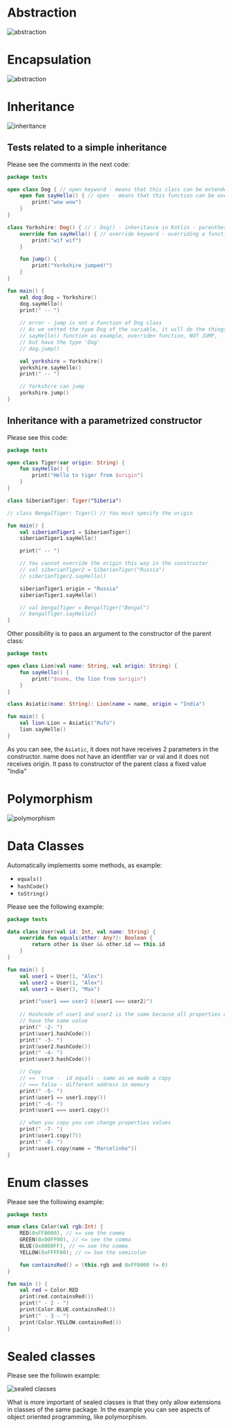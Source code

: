 # Abstraction

![abstraction](images/abstraction.png)


# Encapsulation

![abstraction](images/encapsulation.png)


# Inheritance

![inheritance](images/inheritance.png)


## Tests related to a simple inheritance

Please see the comments in the next code:

```kotlin
package tests

open class Dog { // open keyword - means that this class can be extended
    open fun sayHello() { // open - means that this function can be overridden
        print("wow wow")
    }
}

class Yorkshire: Dog() { // : Dog() - inheritance in Kotlin - parenthesis must be used
    override fun sayHello() { // override keyword - overriding a function
        print("wif wif")
    }

    fun jump() {
        print("Yorkshire jumped!")
    }
}

fun main() {
    val dog:Dog = Yorkshire()
    dog.sayHello()
    print(" -- ")
    
    // error - jump is not a function of Dog class
    // As we setted the type Dog of the variable, it will do the things as a Yorkshire, 
    // sayHello() function as example, overriden function, NOT JUMP,
    // but have the type 'Dog'
    // dog.jump() 

    val yorkshire = Yorkshire()
    yorkshire.sayHello()
    print(" -- ")

    // Yorkshire can jump
    yorkshire.jump()
}
```

## Inheritance with a parametrized constructor

Please see this code:

```kotlin
package tests

open class Tiger(var origin: String) {
    fun sayHello() {
        print("Hello to tiger from $origin")
    }
}

class SiberianTiger: Tiger("Siberia")

// class BengalTiger: Tiger() // You must specify the origin

fun main() {
    val siberianTiger1 = SiberianTiger()
    siberianTiger1.sayHello()

    print(" -- ")

    // You cannot override the origin this way in the constructor
    // val siberianTiger2 = SiberianTiger("Russia")
    // siberianTiger2.sayHello()

    siberianTiger1.origin = "Russia"
    siberianTiger1.sayHello()

    // val bengalTiger = BengalTiger("Bengal")
    // bengalTiger.sayHello()
}
```

Other possibility is to pass an argument to the constructor of the parent class:

```kotlin
package tests

open class Lion(val name: String, val origin: String) {
    fun sayHello() {
        print("$name, the lion from $origin")
    }
}

class Asiatic(name: String): Lion(name = name, origin = "India")

fun main() {
    val lion:Lion = Asiatic("Rufo")
    lion.sayHello()
}
```

As you can see, the `Asiatic`, it does not have receives 2 parameters in the constructor. name does not have an identifier var or val and it does not receives origin. It pass to constructor of the parent class a fixed value "India"


# Polymorphism

![polymorphism](images/polymorphism.png)


# Data Classes

Automatically implements some methods, as example:
- `equals()`
- `hashCode()`
- `toString()`

Please see the following example:

```kotlin
package tests

data class User(val id: Int, val name: String) {
    override fun equals(other: Any?): Boolean {
        return other is User && other.id == this.id
    }
}

fun main() {
    val user1 = User(1, "Alex")
    val user2 = User(1, "Alex")
    val user3 = User(3, "Max")

    print("user1 === user2 ${user1 === user2}")
    
    // Hashcode of user1 and user2 is the same because all properties of them
    // have the same value
    print(" -2- ")
    print(user1.hashCode())
    print(" -3- ")
    print(user2.hashCode())
    print(" -4- ")
    print(user3.hashCode())

    // Copy
    // ==  true -  id equals - same as we made a copy
    // === false - different address in memory
    print(" -5- ")
    print(user1 == user1.copy())
    print(" -6- ")
    print(user1 === user1.copy())

    // when you copy you can change properties values
    print(" -7- ")
    print(user1.copy(7))
    print(" -8- ")
    print(user1.copy(name = "Marcelinho"))
}
```


# Enum classes

Please see the following example:

```kotlin
package tests

enum class Color(val rgb:Int) {
    RED(0xFF0000), // <= see the comma
    GREEN(0x00FF00), // <= see the comma
    BLUE(0x0000FF), // <= see the comma
    YELLOW(0xFFFF00); // <= See the semicolon

    fun containsRed() = (this.rgb and 0xFF0000 != 0)
}

fun main () {
    val red = Color.RED
    print(red.containsRed())
    print(" - 2 - ")
    print(Color.BLUE.containsRed())
    print(" - 3 - ")
    print(Color.YELLOW.containsRed())
}
```


# Sealed classes

Please see the followin example:

![sealed classes](images/sealed-classes.png)

What is more important of sealed classes is that they only allow extensions in classes of the same package. In the example you can see aspects of object oriented programming, like polymorphism.